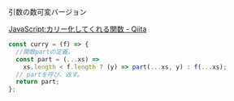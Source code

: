 引数の数可変バージョン

[JavaScript:カリー化してくれる関数 - Qiita](https://qiita.com/ttatsf/items/cf21381a386c89247200)

```js
const curry = (f) => {
  //関数partの定義。
  const part = (...xs) =>
    xs.length < f.length ? (y) => part(...xs, y) : f(...xs);
  // partを呼び、返す。
  return part;
};
```
